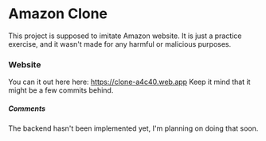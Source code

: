 # Amazon Clone

This project is supposed to imitate Amazon website. It is just a practice exercise, and it wasn't made for any harmful or malicious purposes.

### Website

You can it out here here: https://clone-a4c40.web.app
Keep it mind that it might be a few commits behind.

##### Comments

The backend hasn't been implemented yet, I'm planning on doing that soon.
